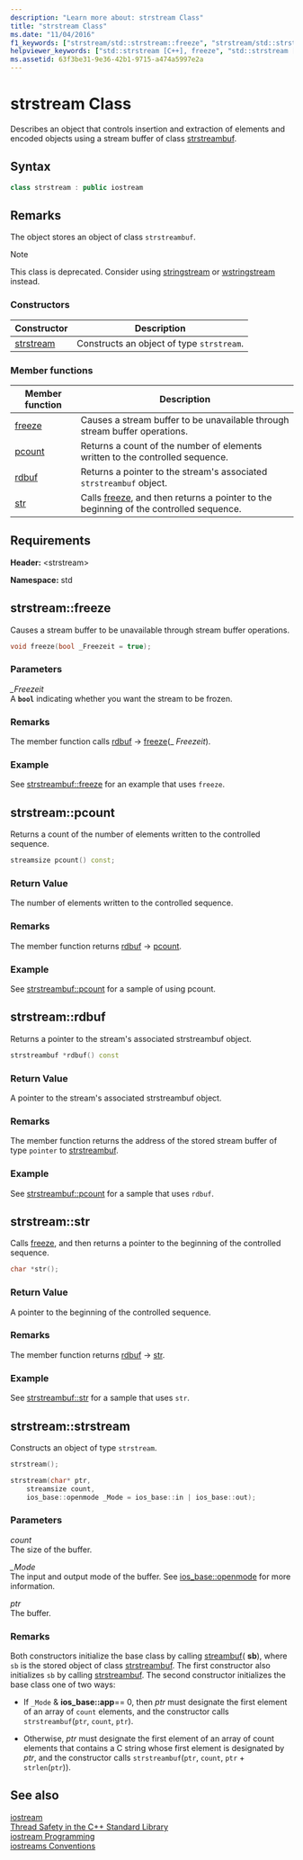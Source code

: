 ```yaml
---
description: "Learn more about: strstream Class"
title: "strstream Class"
ms.date: "11/04/2016"
f1_keywords: ["strstream/std::strstream::freeze", "strstream/std::strstream::pcount", "strstream/std::strstream::rdbuf", "strstream/std::strstream::str"]
helpviewer_keywords: ["std::strstream [C++], freeze", "std::strstream [C++], pcount", "std::strstream [C++], rdbuf", "std::strstream [C++], str"]
ms.assetid: 63f3be31-9e36-42b1-9715-a474a5997e2a
---
```

# strstream Class

Describes an object that controls insertion and extraction of elements and encoded objects using a stream buffer of class [strstreambuf](../standard-library/strstreambuf-class.md).

## Syntax

```cpp
class strstream : public iostream
```

## Remarks

The object stores an object of class `strstreambuf`.

> [!NOTE]
> This class is deprecated. Consider using [stringstream](../standard-library/sstream-typedefs.md#stringstream) or [wstringstream](../standard-library/sstream-typedefs.md#wstringstream) instead.

### Constructors

|Constructor|Description|
|-|-|
|[strstream](#strstream)|Constructs an object of type `strstream`.|

### Member functions

|Member function|Description|
|-|-|
|[freeze](#freeze)|Causes a stream buffer to be unavailable through stream buffer operations.|
|[pcount](#pcount)|Returns a count of the number of elements written to the controlled sequence.|
|[rdbuf](#rdbuf)|Returns a pointer to the stream's associated `strstreambuf` object.|
|[str](#str)|Calls [freeze](../standard-library/strstreambuf-class.md#freeze), and then returns a pointer to the beginning of the controlled sequence.|

## Requirements

**Header:** \<strstream>

**Namespace:** std

## <a name="freeze"></a> strstream::freeze

Causes a stream buffer to be unavailable through stream buffer operations.

```cpp
void freeze(bool _Freezeit = true);
```

### Parameters

*_Freezeit*\
A **`bool`** indicating whether you want the stream to be frozen.

### Remarks

The member function calls [rdbuf](#rdbuf) -> [freeze](../standard-library/strstreambuf-class.md#freeze)(_ *Freezeit*).

### Example

See [strstreambuf::freeze](../standard-library/strstreambuf-class.md#freeze) for an example that uses `freeze`.

## <a name="pcount"></a> strstream::pcount

Returns a count of the number of elements written to the controlled sequence.

```cpp
streamsize pcount() const;
```

### Return Value

The number of elements written to the controlled sequence.

### Remarks

The member function returns [rdbuf](#rdbuf) -> [pcount](../standard-library/strstreambuf-class.md#pcount).

### Example

See [strstreambuf::pcount](../standard-library/strstreambuf-class.md#pcount) for a sample of using pcount.

## <a name="rdbuf"></a> strstream::rdbuf

Returns a pointer to the stream's associated strstreambuf object.

```cpp
strstreambuf *rdbuf() const
```

### Return Value

A pointer to the stream's associated strstreambuf object.

### Remarks

The member function returns the address of the stored stream buffer of type `pointer` to [strstreambuf](../standard-library/strstreambuf-class.md).

### Example

See [strstreambuf::pcount](../standard-library/strstreambuf-class.md#pcount) for a sample that uses `rdbuf`.

## <a name="str"></a> strstream::str

Calls [freeze](../standard-library/strstreambuf-class.md#freeze), and then returns a pointer to the beginning of the controlled sequence.

```cpp
char *str();
```

### Return Value

A pointer to the beginning of the controlled sequence.

### Remarks

The member function returns [rdbuf](#rdbuf) -> [str](../standard-library/strstreambuf-class.md#str).

### Example

See [strstreambuf::str](../standard-library/strstreambuf-class.md#str) for a sample that uses `str`.

## <a name="strstream"></a> strstream::strstream

Constructs an object of type `strstream`.

```cpp
strstream();

strstream(char* ptr,
    streamsize count,
    ios_base::openmode _Mode = ios_base::in | ios_base::out);
```

### Parameters

*count*\
The size of the buffer.

*_Mode*\
The input and output mode of the buffer. See [ios_base::openmode](../standard-library/ios-base-class.md#openmode) for more information.

*ptr*\
The buffer.

### Remarks

Both constructors initialize the base class by calling [streambuf](../standard-library/streambuf-typedefs.md#streambuf)( **sb**), where `sb` is the stored object of class [strstreambuf](../standard-library/strstreambuf-class.md). The first constructor also initializes `sb` by calling [strstreambuf](../standard-library/strstreambuf-class.md#strstreambuf). The second constructor initializes the base class one of two ways:

- If `_Mode` & **ios_base::app**== 0, then *ptr* must designate the first element of an array of `count` elements, and the constructor calls `strstreambuf`(`ptr`, `count`, `ptr`).

- Otherwise, *ptr* must designate the first element of an array of count elements that contains a C string whose first element is designated by *ptr*, and the constructor calls `strstreambuf`(`ptr`, `count`, `ptr` + `strlen`(`ptr`)).

## See also

[iostream](../standard-library/istream-typedefs.md#iostream)\
[Thread Safety in the C++ Standard Library](../standard-library/thread-safety-in-the-cpp-standard-library.md)\
[iostream Programming](../standard-library/iostream-programming.md)\
[iostreams Conventions](../standard-library/iostreams-conventions.md)
